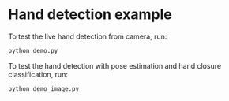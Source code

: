 # Hand detection example

To test the live hand detection from camera, run:
```py
python demo.py
```

To test the hand detection with pose estimation and hand closure classification, run:
```py
python demo_image.py
```
